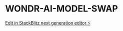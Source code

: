 # WONDR-AI-MODEL-SWAP

[Edit in StackBlitz next generation editor ⚡️](https://stackblitz.com/~/github.com/jacemadedev/WONDR-AI-MODEL-SWAP)